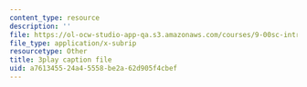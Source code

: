 ```yaml
---
content_type: resource
description: ''
file: https://ol-ocw-studio-app-qa.s3.amazonaws.com/courses/9-00sc-introduction-to-psychology-fall-2011/a761345524a45558be2a62d905f4cbef_Vko17una2Zw.vtt
file_type: application/x-subrip
resourcetype: Other
title: 3play caption file
uid: a7613455-24a4-5558-be2a-62d905f4cbef
---
```


